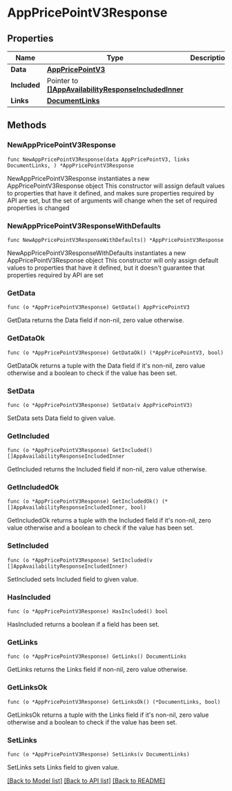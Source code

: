 # AppPricePointV3Response

## Properties

Name | Type | Description | Notes
------------ | ------------- | ------------- | -------------
**Data** | [**AppPricePointV3**](AppPricePointV3.md) |  | 
**Included** | Pointer to [**[]AppAvailabilityResponseIncludedInner**](AppAvailabilityResponseIncludedInner.md) |  | [optional] 
**Links** | [**DocumentLinks**](DocumentLinks.md) |  | 

## Methods

### NewAppPricePointV3Response

`func NewAppPricePointV3Response(data AppPricePointV3, links DocumentLinks, ) *AppPricePointV3Response`

NewAppPricePointV3Response instantiates a new AppPricePointV3Response object
This constructor will assign default values to properties that have it defined,
and makes sure properties required by API are set, but the set of arguments
will change when the set of required properties is changed

### NewAppPricePointV3ResponseWithDefaults

`func NewAppPricePointV3ResponseWithDefaults() *AppPricePointV3Response`

NewAppPricePointV3ResponseWithDefaults instantiates a new AppPricePointV3Response object
This constructor will only assign default values to properties that have it defined,
but it doesn't guarantee that properties required by API are set

### GetData

`func (o *AppPricePointV3Response) GetData() AppPricePointV3`

GetData returns the Data field if non-nil, zero value otherwise.

### GetDataOk

`func (o *AppPricePointV3Response) GetDataOk() (*AppPricePointV3, bool)`

GetDataOk returns a tuple with the Data field if it's non-nil, zero value otherwise
and a boolean to check if the value has been set.

### SetData

`func (o *AppPricePointV3Response) SetData(v AppPricePointV3)`

SetData sets Data field to given value.


### GetIncluded

`func (o *AppPricePointV3Response) GetIncluded() []AppAvailabilityResponseIncludedInner`

GetIncluded returns the Included field if non-nil, zero value otherwise.

### GetIncludedOk

`func (o *AppPricePointV3Response) GetIncludedOk() (*[]AppAvailabilityResponseIncludedInner, bool)`

GetIncludedOk returns a tuple with the Included field if it's non-nil, zero value otherwise
and a boolean to check if the value has been set.

### SetIncluded

`func (o *AppPricePointV3Response) SetIncluded(v []AppAvailabilityResponseIncludedInner)`

SetIncluded sets Included field to given value.

### HasIncluded

`func (o *AppPricePointV3Response) HasIncluded() bool`

HasIncluded returns a boolean if a field has been set.

### GetLinks

`func (o *AppPricePointV3Response) GetLinks() DocumentLinks`

GetLinks returns the Links field if non-nil, zero value otherwise.

### GetLinksOk

`func (o *AppPricePointV3Response) GetLinksOk() (*DocumentLinks, bool)`

GetLinksOk returns a tuple with the Links field if it's non-nil, zero value otherwise
and a boolean to check if the value has been set.

### SetLinks

`func (o *AppPricePointV3Response) SetLinks(v DocumentLinks)`

SetLinks sets Links field to given value.



[[Back to Model list]](../README.md#documentation-for-models) [[Back to API list]](../README.md#documentation-for-api-endpoints) [[Back to README]](../README.md)


